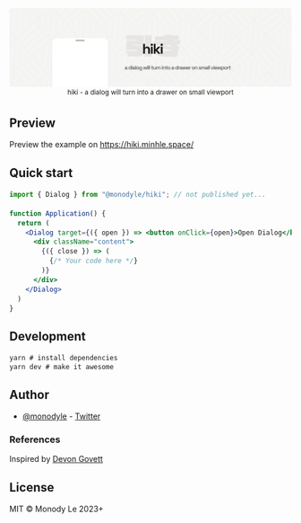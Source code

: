 <p align="center">
	<a href="https://hiki.minhle.space/">
		<img src="./preview.png" />
	</a>
	<br />
	<sup class="right">hiki - a dialog will turn into a drawer on small viewport</sup>
</p>

## Preview

Preview the example on https://hiki.minhle.space/

## Quick start

```jsx
import { Dialog } from "@monodyle/hiki"; // not published yet...

function Application() {
  return (
    <Dialog target={({ open }) => <button onClick={open}>Open Dialog</button>}>
      <div className="content">
        {({ close }) => (
          {/* Your code here */}
        )}
      </div>
    </Dialog>
  )
}
```

## Development

```
yarn # install dependencies
yarn dev # make it awesome
```

## Author

- [@monodyle](https://github.com/monodyle/) - [Twitter](https://twitter.com/monodyle)

### References

Inspired by [Devon Govett](https://twitter.com/devongovett)

## License

MIT © Monody Le 2023+
